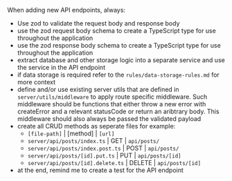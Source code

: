 When adding new API endpoints, always:

- Use zod to validate the request body and response body
- use the zod request body schema to create a TypeScript type for use throughout the application
- use the zod response body schema to create a TypeScript type for use throughout the application
- extract database and other storage logic into a separate service and use the service in the API endpoint
- if data storage is required refer to the `rules/data-storage-rules.md` for more context
- define and/or use existing server utils that are defined in `server/utils/middleware` to apply route specific middleware. Such middleware should be functions that either throw a new error with createError and a relevant statusCode or return an aribtrary body. This middleware should also always be passed the validated payload
- create all CRUD methods as seperate files for example:
  - `[file-path]` | [method] | `[url]`
  - `server/api/posts/index.ts` | GET | `api/posts/`
  - `server/api/posts/index.post.ts` | POST | `api/posts/`
  - `server/api/posts/[id].put.ts` | PUT | `api/posts/[id]`
  - `server/api/posts/[id].delete.ts` | DELETE | `api/posts/[id]`
- at the end, remind me to create a test for the API endpoint
